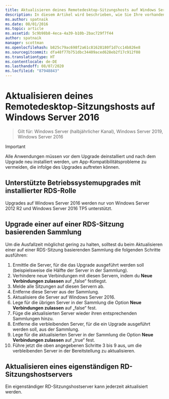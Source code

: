 ```yaml
---
title: Aktualisieren deines Remotedesktop-Sitzungshosts auf Windows Server 2016
description: In diesem Artikel wird beschrieben, wie Sie Ihre vorhandenen Bereitstellungen der Remotedesktopdienste auf Windows Server 2016 aktualisieren.
ms.author: spatnaik
ms.date: 08/01/2016
ms.topic: article
ms.assetid: 5c9b98b8-4eca-4a39-b10b-2bac729f7f44
author: spatnaik
manager: scottman
ms.openlocfilehash: b825c79ac698f2a61c81628180f1d7cc14b826e8
ms.sourcegitcommit: dfa48f77b751dbc34409aced628eb2f17c912f08
ms.translationtype: HT
ms.contentlocale: de-DE
ms.lasthandoff: 08/07/2020
ms.locfileid: "87948843"
---
```

# <a name="upgrading-your-remote-desktop-session-host-to-windows-server-2016"></a>Aktualisieren deines Remotedesktop-Sitzungshosts auf Windows Server 2016

>Gilt für: Windows Server (halbjährlicher Kanal), Windows Server 2019, Windows Server 2016

> [!IMPORTANT]
> Alle Anwendungen müssen vor dem Upgrade deinstalliert und nach dem Upgrade neu installiert werden, um App-Kompatibilitätsprobleme zu vermeiden, die infolge des Upgrades auftreten können.

## <a name="supported-os-upgrades-with-rds-role-installed"></a>Unterstützte Betriebssystemupgrades mit installierter RDS-Rolle
Upgrades auf Windows Server 2016 werden nur von Windows Server 2012 R2 und Windows Server 2016 TP5 unterstützt.

## <a name="upgrading-a-rds-session-based-collection"></a>Upgrade einer auf einer RDS-Sitzung basierenden Sammlung
Um die Ausfallzeit möglichst gering zu halten, solltest du beim Aktualisieren einer auf einer RDS-Sitzung basierenden Sammlung die folgenden Schritte ausführen:

1. Ermittle die Server, für die das Upgrade ausgeführt werden soll (beispielsweise die Hälfte der Server in der Sammlung).
2. Verhindere neue Verbindungen mit diesen Servern, indem du **Neue Verbindungen zulassen** auf „false“ festlegst.
3. Melde alle Sitzungen auf diesen Servern ab.
4. Entferne diese Server aus der Sammlung.
5. Aktualisiere die Server auf Windows Server 2016.
6. Lege für die übrigen Server in der Sammlung die Option **Neue Verbindungen zulassen** auf „false“ fest.
7. Füge die aktualisierten Server wieder ihren entsprechenden Sammlungen hinzu.
8. Entferne die verbleibenden Server, für die ein Upgrade ausgeführt werden soll, aus der Sammlung.
9. Lege für die aktualisierten Server in der Sammlung die Option **Neue Verbindungen zulassen** auf „true“ fest.
10. Führe jetzt die oben angegebenen Schritte 3 bis 9 aus, um die verbleibenden Server in der Bereitstellung zu aktualisieren.

## <a name="upgrading-a-standalone-rd-session-host-server"></a>Aktualisieren eines eigenständigen RD-Sitzungshostservers
Ein eigenständiger RD-Sitzungshostserver kann jederzeit aktualisiert werden.